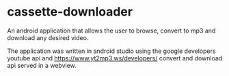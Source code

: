 # cassette-downloader
An android application that allows the user to browse, convert to mp3 and download any desired video.

The application was written in android studio using the google developers youtube api and https://www.yt2mp3.ws/developers/ convert and download api served in a webview.
